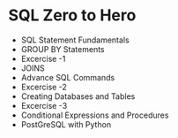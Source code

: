 # SQL Zero to Hero 

- SQL Statement Fundamentals
- GROUP BY Statements
- Excercise -1
- JOINS
- Advance SQL Commands
- Excercise -2
- Creating Databases and Tables
- Excercise -3
- Conditional Expressions and Procedures
- PostGreSQL with Python
